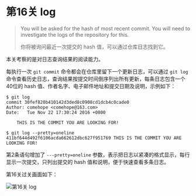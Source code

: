 
# 第16关 log

> You will be asked for the hash of most recent commit.  You will need to investigate the logs of the repository for this.
>
> 你将被询问最近一次提交的 hash 值，可以通过仓库日志找到它。

本关考察的是对日志查询结果的阅读能力。

每执行一次 `git commit` 命令都会在仓库里留下一个更新日志，可以通过 `git log` 命令查看历史日志，查询结果按提交时间倒序列出所有更新，每条日志包含一个40位的 hash 值、作者名字、电子邮件地址和提交日期及说明，示例如下：

```shell
$ git log
commit 30fef820b410142d3ded8c0908cd1dcb4c0cade0
Author: comehope <comehope@163.com>
Date:   Tue Nov 22 17:30:24 2016 +0800

    THIS IS THE COMMIT YOU ARE LOOKING FOR!

$ git log --pretty=oneline
411bf644d492f6106acda662612dbc627f951769 THIS IS THE COMMIT YOU ARE LOOKING FOR!
```

第2条语句增加了 ```---pretty=oneline``` 参数，表示把日志以紧凑的格式显示，每行显示一次提交，只列出提交的 hash 值和说明，便于快速查看多条日志。

第16关过关画面如下：

![第16关 log](images/level-16-log.png)

